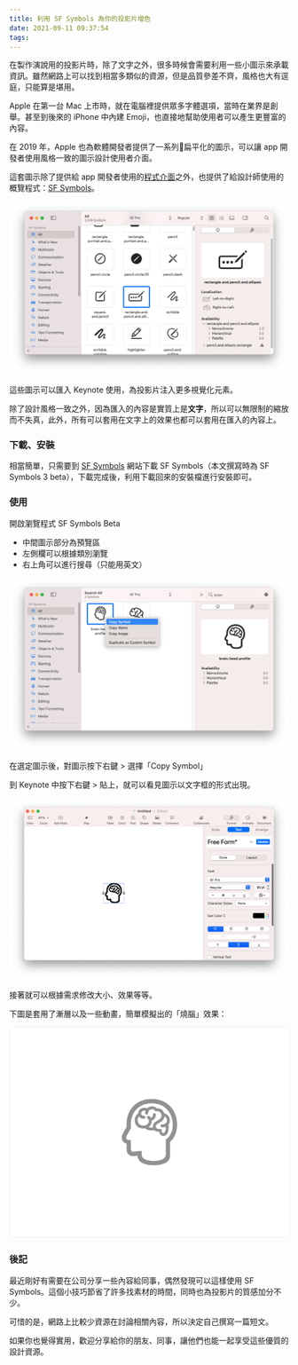```yaml
---
title: 利用 SF Symbols 為你的投影片增色
date: 2021-09-11 09:37:54
tags:
---
```


在製作演說用的投影片時，除了文字之外，很多時候會需要利用一些小圖示來承載資訊。雖然網路上可以找到相當多類似的資源，但是品質參差不齊，風格也大有逕庭，只能算是堪用。

Apple 在第一台 Mac 上市時，就在電腦裡提供眾多字體選項，當時在業界是創舉。甚至到後來的 iPhone 中內建 Emoji，也直接地幫助使用者可以產生更豐富的內容。

在 2019 年，Apple 也為軟體開發者提供了一系列扁平化的圖示，可以讓 app 開發者使用風格一致的圖示設計使用者介面。

這套圖示除了提供給 app 開發者使用的[程式介面](https://developer.apple.com/documentation/uikit/uiimage/3294233-init)之外，也提供了給設計師使用的概覽程式：[SF Symbols](https://developer.apple.com/sf-symbols/)。

![SF Symbols App](/images/sf-symbols.png)

這些圖示可以匯入 Keynote 使用，為投影片注入更多視覺化元素。

<!-- more -->

除了設計風格一致之外，因為匯入的內容是實質上是**文字**，所以可以無限制的縮放而不失真，此外，所有可以套用在文字上的效果也都可以套用在匯入的內容上。

### 下載、安裝

相當簡單，只需要到 [SF Symbols](https://developer.apple.com/sf-symbols/) 網站下載 SF Symbols（本文撰寫時為 SF Symbols 3 beta），下載完成後，利用下載回來的安裝檔進行安裝即可。

### 使用

開啟瀏覽程式 SF Symbols Beta
- 中間圖示部分為預覽區
- 左側欄可以根據類別瀏覽
- 右上角可以進行搜尋（只能用英文）

![SF Symbols App Usage](/images/sf-symbols-usage.png)

在選定圖示後，對圖示按下右鍵 > 選擇「Copy Symbol」

到 Keynote 中按下右鍵 > 貼上，就可以看見圖示以文字框的形式出現。

![SF Symbols in Keynote](/images/sf-symbols-in-keynote.png)

接著就可以根據需求修改大小、效果等等。

下圖是套用了漸層以及一些動畫，簡單模擬出的「燒腦」效果：

<img src="/images/sf-symbols-effects.gif" style="border: solid 1px #eee; border-radius: 1.5%;">

### 後記

最近剛好有需要在公司分享一些內容給同事，偶然發現可以這樣使用 SF Symbols。這個小技巧節省了許多找素材的時間，同時也為投影片的質感加分不少。

可惜的是，網路上比較少資源在討論相關內容，所以決定自己撰寫一篇短文。

如果你也覺得實用，歡迎分享給你的朋友、同事，讓他們也能一起享受這些優質的設計資源。